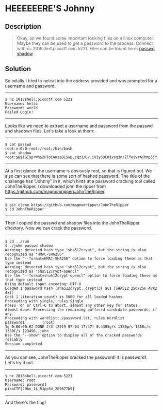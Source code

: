 # HEEEEEERE'S Johnny
## Description
>Okay, so we found some important looking files on a linux computer. Maybe they
>can be used to get a password to the process. Connect with nc
>2018shell.picoctf.com 5221. Files can be found here: [passwd](https://2018shell.picoctf.com/static/f36d468a19d53f9fe375b4e8f4bb84a4/passwd)
>[shadow](https://2018shell.picoctf.com/static/f36d468a19d53f9fe375b4e8f4bb84a4/shadow).
## Solution
So initally I tried to netcat into the address provided and was prompted for a
username and password.
***
    $ nc 2018shell.picoctf.com 5221
    Username: hello
    Password: world
    Failed Login!
***
Looks like we need to extract a username and password from the passwd and
shadown files. Let's take a look at them:
***
    $ cat passwd
    root:x:0:0:root:/root:/bin/bash
    $ cat shadow
    root:$6$IGI9prWh$ZHToiAnzeD1Swp.zQzJ/Gv.iViy39EmjVsg3nsZlfejvrAjhmp5jY.1N6aRbjFJVQX8hHmTh7Oly3NzogaH8c1:17770:0:99999:7:::
***
At a first glance the username is obviously root, so that is figured out. We
also can see that there is some sort of hashed password. The title of the
challenge has "Johnny" in it, which hints at a password cracking tool called
JohnTheRipper. I downloaded john the ripper from
https://github.com/magnumripper/JohnTheRipper.
***
    $ git clone https://github.com/magnumripper/JohnTheRipper
    $ cd JohnTheRipper
***
Then I copied the passwd and shadow files into the JohnTheRipper directory. Now
we can crack the password.
***
    $ cd ../run
    $ ./john passwd shadow
    Warning: detected hash type "sha512crypt", but the string is also recognized as "HMAC-SHA256"
    Use the "--format=HMAC-SHA256" option to force loading these as that type instead
    Warning: detected hash type "sha512crypt", but the string is also recognized as "sha512crypt-opencl"
    Use the "--format=sha512crypt-opencl" option to force loading these as that type instead
    Using default input encoding: UTF-8
    Loaded 1 password hash (sha512crypt, crypt(3) $6$ [SHA512 256/256 AVX2 4x])
    Cost 1 (iteration count) is 5000 for all loaded hashes
    Proceeding with single, rules:Single
    Press 'q' or Ctrl-C to abort, almost any other key for status
    Almost done: Processing the remaining buffered candidate passwords, if any.
    Proceeding with wordlist:./password.lst, rules:Wordlist
    password1        (root)
    1g 0:00:00:02 DONE 2/3 (2019-07-04 17:47) 0.4385g/s 1350p/s 1350c/s 1350C/s 123456..john
    Use the "--show" option to display all of the cracked passwords reliably
    Session completed
***
As you can see, JohnTheRipper cracked the password! It is password1. Let's try
it out.
***
    $ nc 2018shell.picoctf.com 5221
    Username: root
    Password: password1
    picoCTF{J0hn_1$_R1pp3d_289677b5}
***
And there's the flag!
